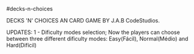 #decks-n-choices

DECKS 'N' CHOICES
AN CARD GAME BY J.A.B CodeStudios.

UPDATES: 
1 - Dificulty modes selection;
Now the players can choose between three different dificulty modes: Easy(Fácil), Normal(Médio) and Hard(Difícil)
